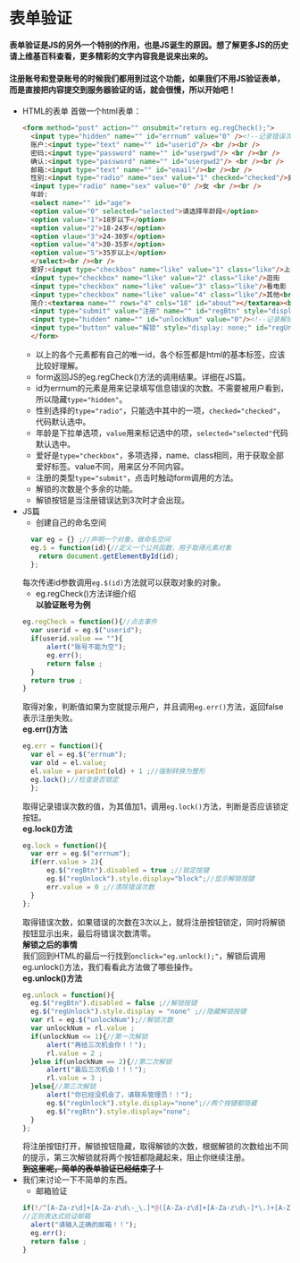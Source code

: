 # 表单验证

**表单验证是JS的另外一个特别的作用，也是JS诞生的原因。想了解更多JS的历史请上维基百科查看，更多精彩的文字内容我是说来出来的。**  
#### 注册账号和登录账号的时候我们都用到过这个功能，如果我们不用JS验证表单，而是直接把内容提交到服务器验证的话，就会很慢，所以开始吧！  
- HTML的表单
  首做一个html表单：
  ```html
  <form method="post" action="" onsubmit="return eg.regCheck();">
	<input type="hidden" name="" id="errnum" value="0" /><!--记录错误次数-->
	账户:<input type="text" name="" id="userid"/> <br /><br />
	密码:<input type="password" name="" id="userpwd"/> <br /><br />
	确认:<input type="password" name="" id="userpwd2"/> <br /><br />
	邮箱:<input type="text" name="" id="email"/><br /><br />
	性别:<input type="radio" name="sex" value="1" checked="checked"/>男
	<input type="radio" name="sex" value="0" />女 <br /><br />
	年龄:
	<select name="" id="age">
	<option value="0" selected="selected">请选择年龄段</option>
	<option value="1">18岁以下</option>
	<option value="2">18-24岁</option>
	<option vlaue="3">24-30岁</option>
	<option value="4">30-35岁</option>
	<option value="5">35岁以上</option>
	</select><br /><br />
	爱好:<input type="checkbox" name="like" value="1" class="like"/>上网
	<input type="checkbox" name="like" value="2" class="like"/>逛街
	<input type="checkbox" name="like" value="3" class="like"/>看电影
	<input type="checkbox" name="like" value="4" class="like"/>其他<br /><br />
	简介:<textarea name="" rows="4" cols="18" id="about"></textarea><br /><br />
	<input type="submit" value="注册" name="" id="regBtn" style="display: block;"/>
	<input type="hidden" name="" id="unlockNum" value="0"/><!--记录解锁次数-->
	<input type="button" value="解锁" style="display: none;" id="regUnlock" onclick="eg.unlock();" name="">
	</form>
  ```  
  - 以上的各个元素都有自己的唯一id，各个标签都是html的基本标签，应该比较好理解。  
  - form返回JS的eg.regCheck()方法的调用结果。详细在JS篇。
  - id为errnum的元素是用来记录填写信息错误的次数。不需要被用户看到，所以隐藏`type="hidden"`。
  - 性别选择的`type="radio"`，只能选中其中的一项，`checked="checked"`，代码默认选中。
  - 年龄是下拉单选项，`value`用来标记选中的项，`selected="selected"`代码默认选中。
  - 爱好是`type="checkbox"`，多项选择，name、class相同，用于获取全部爱好标签。value不同，用来区分不同内容。
  - 注册的类型`type="submit"`，点击时触动form调用的方法。
  - 解锁的次数是个多余的功能。
  - 解锁按钮是当注册错误达到3次时才会出现。
- JS篇
  - 创建自己的命名空间
  ```javascript
    var eg = {} ;//声明一个对象，做命名空间
    eg.$ = function(id){//定义一个公共函数，用于取得元素对象
	  return document.getElementById(id);
	};
  ```  
    每次传递id参数调用`eg.$(id)`方法就可以获取对象的对象。
  - eg.regCheck()方法详细介绍  
  **以验证账号为例** 
  ```javascript
  eg.regCheck = function(){//点击事件
	var userid = eg.$("userid");
	if(userid.value == ""){
		alert("账号不能为空");
		eg.err();
		return false ;
	}
	return true ;
  }
  ```  
  取得对象，判断值如果为空就提示用户，并且调用`eg.err()`方法，返回false表示注册失败。  
  **eg.err()方法**  
  ```javascript
  eg.err = function(){
	var el = eg.$("errnum");
	var old = el.value;
	el.value = parseInt(old) + 1 ;//强制转换为整形
	eg.lock();//检查是否锁定
	};
  ```
  取得记录错误次数的值，为其值加1，调用`eg.lock()`方法，判断是否应该锁定按钮。  
  **eg.lock()方法**  
  ```javascript
  eg.lock = function(){
	var err = eg.$("errnum");
	if(err.value > 2){
		eg.$("regBtn").disabled = true ;//锁定按键
		eg.$("regUnlock").style.display="block";//显示解锁按键
		err.value = 0 ;//清除错误次数
	}
  };
  ```  
  取得错误次数，如果错误的次数在3次以上，就将注册按钮锁定，同时将解锁按钮显示出来，最后将错误次数清零。  
  **解锁之后的事情**  
  我们回到HTML的最后一行找到`onclick="eg.unlock();"`，解锁后调用eg.unlock()方法，我们看看此方法做了哪些操作。  
  **eg.unlock()方法**  
  ```javascript  
  eg.unlock = function(){
	eg.$("regBtn").disabled = false ;//解锁按键
	eg.$("regUnlock").style.display = "none" ;//隐藏解锁按键
	var rl = eg.$("unlockNum");//解锁次数
	var unlockNum = rl.value ;
	if(unlockNum <= 1){//第一次解锁
		alert("再给三次机会你！！");
		rl.value = 2 ;
	}else if(unlockNum == 2){//第二次解锁
		alert("最后三次机会！！！");
		rl.value = 3 ;
	}else{//第三次解锁
		alert("你已经没机会了，请联系管理员！！");
		eg.$("regUnlock").style.display="none";//两个按键都隐藏
		eg.$("regBtn").style.display="none";
	}
  };
  ```
  将注册按钮打开，解锁按钮隐藏，取得解锁的次数，根据解锁的次数给出不同的提示，第三次解锁就将两个按钮都隐藏起来，阻止你继续注册。  
  ~~**到这里呢，简单的表单验证已经结束了！**~~  
- 我们来讨论一下不简单的东西。  
  - 邮箱验证  
  ```javascript
  if(!/^[A-Za-z\d]+[A-Za-z\d\-_\.]*@([A-Za-z\d]+[A-Za-z\d\-]*\.)+[A-Za-z]{2,4}$/.test(email.value)){
  //正则表达式验证邮箱
	alert("请输入正确的邮箱！！");
	eg.err();
	return false ;
  }
  ```